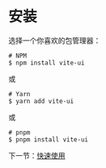 # 安装

选择一个你喜欢的包管理器：

```shell
# NPM
$ npm install vite-ui
```

或

```shell
# Yarn
$ yarn add vite-ui
```

或

```shell
# pnpm
$ pnpm install vite-ui
```

下一节：[快速使用](#/doc/get-started)